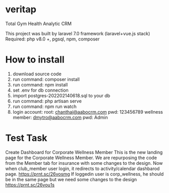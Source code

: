 # veritap
Total Gym Health Analytic CRM

This project was built by laravel 7.0 framework (laravel+vue.js stack)
Required:  php v8.0 +, pgsql, npm, composer

# How to install
1. download source code
2. run command:  composer install
3. run command:  npm install
4. set .env for db connection
5. import postgres-202202140618.sql to your db
6. run command:  php artisan serve
7. run command:  npm run watch
8. login account: 
    root:    chanthai@aabocrm.com  pwd: 123456789
    wellness member:  dmytro@aabocrm.com  pwd: Admin
# Test Task
Create Dashboard for Corporate Wellness Member
This is the new landing page for the Corporate Wellness Member. We are repurposing the code from the Member tab for insurance with some changes to the design.
Now when club_member user login, it redirects to activity/calendar dashbarod page.
https://prnt.sc/26vosmg
If loggedin user is corp_wellness, he should be in the same page but we need some changes to the design
https://prnt.sc/26vou1s
